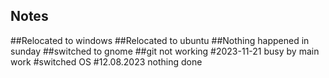## Notes

##Relocated to windows
##Relocated to ubuntu
##Nothing happened in sunday
##switched to gnome
##git not working
#2023-11-21 busy by main work
#switched OS
#12.08.2023 nothing done